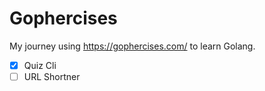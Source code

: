 # Gophercises
My journey using https://gophercises.com/ to learn Golang.

- [x] Quiz Cli
- [ ] URL Shortner